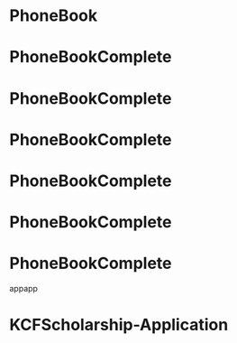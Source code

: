 # PhoneBook
# PhoneBookComplete
# PhoneBookComplete
# PhoneBookComplete
# PhoneBookComplete
# PhoneBookComplete
# PhoneBookComplete
 appapp
# KCFScholarship-Application
